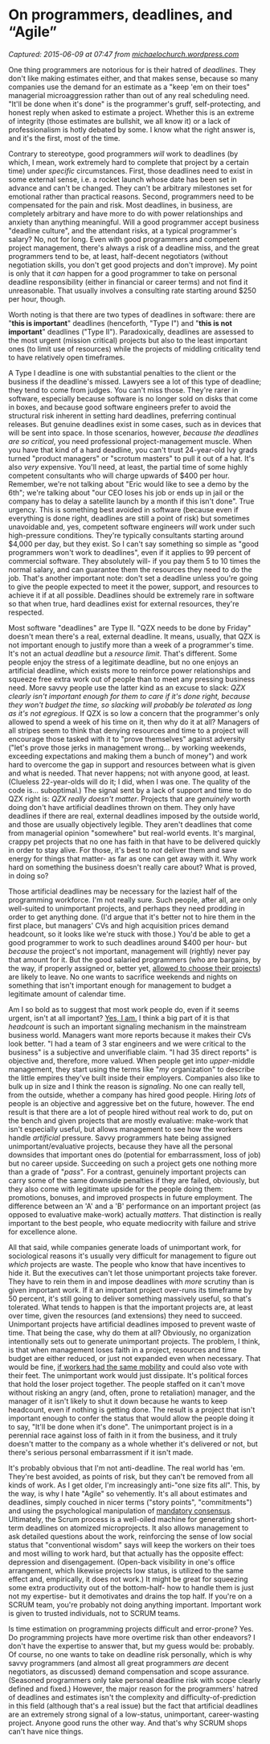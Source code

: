 # On programmers, deadlines, and “Agile”

_Captured: 2015-06-09 at 07:47 from [michaelochurch.wordpress.com](https://michaelochurch.wordpress.com/2014/06/20/on-programmers-deadlines-and-agile/)_

One thing programmers are notorious for is their hatred of _deadlines_. They don't like making estimates either, and that makes sense, because so many companies use the demand for an estimate as a "keep 'em on their toes" managerial microaggression rather than out of any real scheduling need. "It'll be done when it's done" is the programmer's gruff, self-protecting, and honest reply when asked to estimate a project. Whether this is an extreme of integrity (those estimates are bullshit, we all know it) or a lack of professionalism is hotly debated by some. I know what the right answer is, and it's the first, most of the time.

Contrary to stereotype, good programmers _will_ work to deadlines (by which, I mean, work extremely hard to complete that project by a certain time) under _specific_ circumstances. First, those deadlines need to exist in some external sense, i.e. a rocket launch whose date has been set in advance and can't be changed. They can't be arbitrary milestones set for emotional rather than practical reasons. Second, programmers need to be compensated for the pain and risk. Most deadlines, in business, are completely arbitrary and have more to do with power relationships and anxiety than anything meaningful. Will a good programmer accept business "deadline culture", and the attendant risks, at a typical programmer's salary? No, not for long. Even with good programmers and competent project management, there's always a risk of a deadline miss, and the great programmers tend to be, at least, half-decent negotiators (without negotiation skills, you don't get good projects and don't improve). My point is only that it _can_ happen for a good programmer to take on personal deadline responsibility (either in financial or career terms) and not find it unreasonable. That usually involves a consulting rate starting around $250 per hour, though.

Worth noting is that there are two types of deadlines in software: there are "**this is important**" deadlines (henceforth, "Type I") and "**this is not important**" deadlines ("Type II"). Paradoxically, deadlines are assessed to the most urgent (mission critical) projects but also to the least important ones (to limit use of resources) while the projects of middling criticality tend to have relatively open timeframes.

A Type I deadline is one with substantial penalties to the client or the business if the deadline's missed. Lawyers see a lot of this type of deadline; they tend to come from judges. You can't miss those. They're rarer in software, especially because software is no longer sold on disks that come in boxes, and because good software engineers prefer to avoid the structural risk inherent in setting hard deadlines, preferring continual releases. But genuine deadlines exist in some cases, such as in devices that will be sent into space. In those scenarios, however, _because the deadlines are so critical_, you need professional project-management muscle. When you have that kind of a hard deadline, you can't trust 24-year-old Ivy grads turned "product managers" or "scrotum masters" to pull it out of a hat. It's also _very_ expensive. You'll need, at least, the partial time of some highly competent consultants who will charge upwards of $400 per hour. Remember, we're not talking about "Eric would like to see a demo by the 6th"; we're talking about "our CEO loses his job or ends up in jail or the company has to delay a satellite launch by a month if this isn't done". True urgency. This is something best avoided in software (because even if everything is done right, deadlines are still a point of risk) but sometimes unavoidable and, yes, competent software engineers _will_ work under such high-pressure conditions. They're typically consultants starting around $4,000 per day, but they exist. So I can't say something so simple as "good programmers won't work to deadlines", even if it applies to 99 percent of commercial software. They absolutely will- if you pay them 5 to 10 times the normal salary, and can guarantee them the resources they need to do the job. That's another important note: don't set a deadline unless you're going to give the people expected to meet it the power, support, and resources to achieve it if at all possible. Deadlines should be extremely rare in software so that when true, hard deadlines exist for external resources, they're respected.

Most software "deadlines" are Type II. "QZX needs to be done by Friday" doesn't mean there's a real, external deadline. It means, usually, that QZX is not important enough to justify more than a week of a programmer's time. It's not an actual _deadline_ but a _resource limit_. That's different. Some people enjoy the stress of a legitimate deadline, but no one enjoys an artificial deadline, which exists more to reinforce power relationships and squeeze free extra work out of people than to meet any pressing business need. More savvy people use the latter kind as an excuse to slack: _QZX clearly isn't important enough for them to care if it's done right, because they won't budget the time, so slacking will probably be tolerated as long as it's not egregious_. If QZX is so low a concern that the programmer's only allowed to spend a week of his time on it, then why do it at all? Managers of all stripes seem to think that denying resources and time to a project will encourage those tasked with it to "prove themselves" against adversity ("let's prove those jerks in management wrong… by working weekends, exceeding expectations and making them a bunch of money") and work hard to overcome the gap in support and resources between what is given and what is needed. That never happens; not with anyone good, at least. (Clueless 22-year-olds will do it; I did, when I was one. The quality of the code is… suboptimal.) The signal sent by a lack of support and time to do QZX right is: _QZX really doesn't matter_. Projects that are _genuinely_ worth doing don't have artificial deadlines thrown on them. They only have deadlines if there are real, external deadlines imposed by the outside world, and those are usually objectively legible. They aren't deadlines that come from managerial opinion "somewhere" but real-world events. It's marginal, crappy pet projects that no one has faith in that have to be delivered quickly in order to stay alive. For those, it's best to _not_ deliver them and save energy for things that matter- as far as one can get away with it. Why work hard on something the business doesn't really care about? What is proved, in doing so?

Those artificial deadlines may be necessary for the laziest half of the programming workforce. I'm not really sure. Such people, after all, are only well-suited to unimportant projects, and perhaps they need prodding in order to get anything done. (I'd argue that it's better not to hire them in the first place, but managers' CVs and high acquisition prices demand headcount, so it looks like we're stuck with those.) You'd be able to get a good programmer to work to such deadlines around $400 per hour- but _because_ the project's not important, management will (rightly) never pay that amount for it. But the good salaried programmers (who are bargains, by the way, if properly assigned or, better yet, [allowed to choose their projects](http://www.quora.com/Software-Development-Methodologies/What-is-Open-Allocation)) are likely to leave. No one wants to sacrifice weekends and nights on something that isn't important enough for management to budget a legitimate amount of calendar time.

Am I so bold as to suggest that most work people do, even if it seems urgent, isn't at all important? [Yes, I am.](https://michaelochurch.wordpress.com/2013/01/01/fourth-quadrant-work/) I think a big part of it is that _headcount_ is such an important signaling mechanism in the mainstream business world. Managers want more reports because it makes their CVs look better. "I had a team of 3 star engineers and we were critical to the business" is a subjective and unverifiable claim. "I had 35 direct reports" is objective and, therefore, more valued. When people get into _upper_-middle management, they start using the terms like "_my_ organization" to describe the little empires they've built inside their employers. Companies also like to bulk up in size and I think the reason is _signaling_. No one can really tell, from the outside, whether a company has hired good people. Hiring _lots_ of people is an objective and aggressive bet on the future, however. The end result is that there are a lot of people hired without real work to do, put on the bench and given projects that are mostly evaluative: make-work that isn't especially useful, but allows management to see how the workers handle _artificial_ pressure. Savvy programmers hate being assigned unimportant/evaluative projects, because they have all the personal downsides that important ones do (potential for embarrassment, loss of job) but no career upside. Succeeding on such a project gets one nothing more than a grade of "_pass_". For a contrast, genuinely important projects can carry some of the same downside penalties if they are failed, obviously, but they also come with legitimate upside for the people doing them: promotions, bonuses, and improved prospects in future employment. The difference between an 'A' and a 'B' performance on an important project (as opposed to evaluative make-work) actually _matters_. That distinction is really important to the best people, who equate mediocrity with failure and strive for excellence alone.

All that said, while companies generate loads of unimportant work, for sociological reasons it's usually very difficult for management to figure out _which_ projects are waste. The people who know that have incentives to hide it. But the executives can't let those unimportant projects take forever. They have to rein them in and impose deadlines with _more_ scrutiny than is given important work. If it an important project over-runs its timeframe by 50 percent, it's still going to deliver something massively useful, so that's tolerated. What tends to happen is that the important projects are, at least over time, given the resources (and extensions) they need to succeed. Unimportant projects have artificial deadlines imposed to prevent waste of time. That being the case, why do them at all? Obviously, no organization intentionally sets out to generate unimportant projects. The problem, I think, is that when management loses faith in a project, resources and time budget are either reduced, or just not expanded even when necessary. That would be fine, [if workers had the same mobility](https://michaelochurch.wordpress.com/2012/09/03/tech-companies-open-allocation-is-your-only-real-option/) and could also vote with their feet. The unimportant work would just dissipate. It's political forces that hold the loser project together. The people staffed on it can't move without risking an angry (and, often, prone to retaliation) manager, and the manager of it isn't likely to shut it down because he wants to keep headcount, even if nothing is getting done. The result is a project that isn't important enough to confer the status that would allow the people doing it to say, "It'll be done when it's done". The unimportant project is in a perennial race against loss of faith in it from the business, and it truly doesn't matter to the company as a whole whether it's delivered or not, but there's serious personal embarrassment if it isn't made.

It's probably obvious that I'm not anti-deadline. The real world has 'em. They're best avoided, as points of risk, but they can't be removed from all kinds of work. As I get older, I'm increasingly anti-"one size fits all". This, by the way, is why I hate "Agile" so vehemently. It's all about estimates and deadlines, simply couched in nicer terms ("story points", "commitments") and using the psychological manipulation of [mandatory consensus](http://www.youtube.com/watch?v=67QsrpNH96Q). Ultimately, the Scrum process is a well-oiled machine for generating short-term deadlines on atomized microprojects. It also allows management to ask detailed questions about the work, reinforcing the sense of low social status that "conventional wisdom" says will keep the workers on their toes and most willing to work hard, but that actually has the opposite effect: depression and disengagement. (Open-back visibility in one's office arrangement, which likewise projects low status, is utilized to the same effect and, empirically, it does not work.) It might be great for squeezing some extra productivity out of the bottom-half- how to handle them is just not my expertise- but it demotivates and drains the top half. If you're on a SCRUM team, you're probably not doing anything important. Important work is given to trusted individuals, not to SCRUM teams.

Is time estimation on programming projects difficult and error-prone? Yes. Do programming projects have more overtime risk than other endeavors? I don't have the expertise to answer that, but my guess would be: probably. Of course, no one wants to take on deadline risk personally, which is why savvy programmers (and almost all great programmers _are_ decent negotiators, as discussed) demand compensation and scope assurance. (Seasoned programmers only take personal deadline risk with scope clearly defined and fixed.) However, the major reason for the programmers' hatred of deadlines and estimates isn't the complexity and difficulty-of-prediction in this field (although that's a real issue) but the fact that artificial deadlines are an extremely strong signal of a low-status, unimportant, career-wasting project. Anyone good runs the other way. And that's why SCRUM shops can't have nice things.
